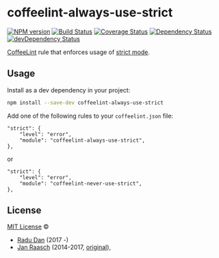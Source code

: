 # coffeelint-always-use-strict

[![NPM version][npm-image]][npm-url]
[![Build Status][circle-image]][circle-url]
[![Coverage Status][coveralls-image]][coveralls-url]
[![Dependency Status][depstat-image]][depstat-url]
[![devDependency Status][devdepstat-image]][devdepstat-url]

[CoffeeLint][coffeelint] rule that enforces usage of [strict mode][moz-strictmode-doc].

## Usage

Install as a dev dependency in your project:

```sh
npm install --save-dev coffeelint-always-use-strict
```

Add one of the following rules to your `coffeelint.json` file:

```
"strict": {
    "level": "error",
    "module": "coffeelint-always-use-strict",
},
```

or

```
"strict": {
    "level": "error",
    "module": "coffeelint-never-use-strict",
},
```

## License

[MIT License](http://en.wikipedia.org/wiki/MIT_License) ©

* [Radu Dan](https://github.com/za-creature) (2017 -)
* [Jan Raasch](http://janraasch.com) (2014-2017, [original][original-repo]),

[original-repo]: https://github.com/janraasch/coffeelint-use-strict

[coffeelint]: http://www.coffeelint.org
[moz-strictmode-doc]: https://developer.mozilla.org/en-US/docs/Web/JavaScript/Reference/Strict_mode

[npm-url]: https://npmjs.org/package/coffeelint-always-use-strict
[npm-image]: http://img.shields.io/npm/v/coffeelint-always-use-strict.svg

[circle-url]: https://circleci.com/gh/za-creature/coffeelint-always-use-strict/tree/master
[circle-image]: https://circleci.com/gh/za-creature/coffeelint-always-use-strict/tree/master.svg?style=shield

[coveralls-url]: https://coveralls.io/r/za-creature/coffeelint-always-use-strict
[coveralls-image]: https://coveralls.io/repos/za-creature/coffeelint-always-use-strict/badge.svg

[depstat-url]: https://david-dm.org/za-creature/coffeelint-always-use-strict
[depstat-image]: https://david-dm.org/za-creature/coffeelint-always-use-strict.svg

[devdepstat-url]: https://david-dm.org/za-creature/coffeelint-always-use-strict#info=devDependencies
[devdepstat-image]: https://david-dm.org/za-creature/coffeelint-always-use-strict/dev-status.svg
